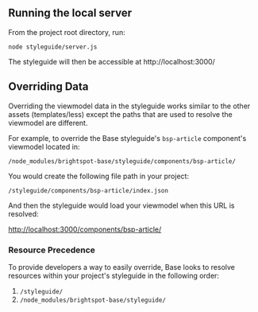 ## Running the local server

From the project root directory, run:
```shell
node styleguide/server.js
```

The styleguide will then be accessible at http://localhost:3000/

## Overriding Data

Overriding the viewmodel data in the styleguide works similar to the other assets (templates/less) except the paths that are used to resolve the viewmodel are different.

For example, to override the Base styleguide's `bsp-article` component's viewmodel located in:
```
/node_modules/brightspot-base/styleguide/components/bsp-article/
```
You would create the following file path in your project:
```
/styleguide/components/bsp-article/index.json
```
And then the styleguide would load your viewmodel when this URL is resolved:

[http://localhost:3000/components/bsp-article/]()

### Resource Precedence

To provide developers a way to easily override, Base looks to resolve resources within your project's styleguide in the following order:

1. `/styleguide/`
2. `/node_modules/brightspot-base/styleguide/`
